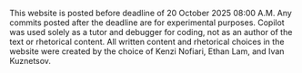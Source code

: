 This website is posted before deadline of 20 October 2025 08:00 A.M.
Any commits posted after the deadline are for experimental purposes.
Copilot was used solely as a tutor and debugger for coding, not as an author of the text or rhetorical content.
All written content and rhetorical choices in the website were created by the choice of Kenzi Nofiari, Ethan Lam, and Ivan Kuznetsov.

